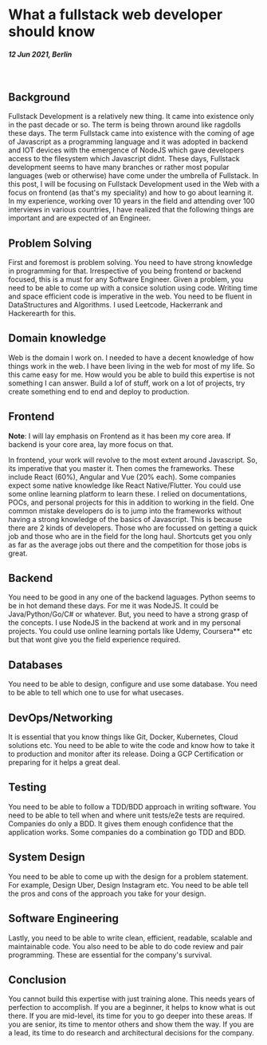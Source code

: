 # What a fullstack web developer should know

#### *12 Jun 2021, Berlin*

&nbsp;

## Background

Fullstack Development is a relatively new thing. It came into existence only in the past decade or so. The term is being thrown around like ragdolls these days. The term Fullstack came into existence with the coming of age of Javascript as a programming language and it was adopted in  backend and IOT devices with the emergence of NodeJS which gave developers access to the filesystem which Javascript didnt. These days, Fullstack development seems to have many branches or rather most popular languages (web or otherwise) have come under the umbrella of Fullstack.
In this post, I will be focusing on Fullstack Development used in the Web with a focus on frontend (as that's my speciality) and how to go about learning it. In my experience, working over 10 years in the field and attending over 100 interviews in various countries, I have realized that the following things are important and are expected of an Engineer.

## Problem Solving

First and foremost is problem solving. You need to have strong knowledge in programming for that. Irrespective of you being frontend or backend focused, this is a must for any Software Engineer. Given a problem, you need to be able to come up with a consice solution using code. Writing time and space efficient code is imperative in the web. You need to be fluent in DataStructures and Algorithms. I used Leetcode, Hackerrank and Hackerearth for this.

## Domain knowledge

Web is the domain I work on. I needed to have a decent knowledge of how things work in the web. I have been living in the web for most of my life. So this came easy for me. How would you be able to build this expertise is not something I can answer. Build a lof of stuff, work on a lot of projects, try create something end to end and deploy to production.

## Frontend

**Note**: I will lay emphasis on Frontend as it has been my core area. If backend is your core area, lay more focus on that.

In frontend, your work will revolve to the most extent around Javascript. So, its imperative that you master it. Then comes the frameworks. These include React (60%), Angular and Vue (20% each). Some companies expect some native knowledge like React Native/Flutter. You could use some online learning platform to learn these. I relied on documentations, POCs, and personal projects for this in addition to working in the field. One common mistake developers do is to jump into the frameworks without having a strong knowledge of the basics of Javascript. This is because there are 2 kinds of developers. Those who are focussed on getting a quick job and those who are in the field for the long haul. Shortcuts get you only as far as the average jobs out there and the competition for those jobs is great.

## Backend

You need to be good in any one of the backend laguages. Python seems to be in hot demand these days. For me it was NodeJS. It could be Java/Python/Go/C# or whatever. But, you need to have a strong grasp of the concepts. I use NodeJS in the backend at work and in my personal projects. You could use online learning portals like Udemy, Coursera** etc but that wont give you the field experience required.

## Databases

You need to be able to design, configure and use some database. You need to be able to tell which one to use for what usecases.

## DevOps/Networking

It is essential that you know things like Git, Docker, Kubernetes, Cloud solutions etc. You need to be able to wite the code and know how to take it to production and monitor after its release. Doing a GCP Certification or preparing for it helps a great deal.

## Testing

You need to be able to follow a TDD/BDD approach in writing software. You need to be able to tell when and where unit tests/e2e tests are required. Companies do only a BDD. It gives them enough confidence that the application works. Some companies do a combination go TDD and BDD.

## System Design

You need to be able to come up with the design for a problem statement. For example, Design Uber, Design Instagram etc. You need to be able tell the pros and cons of the approach you take for your design.

## Software Engineering

Lastly, you need to be able to write clean, efficient, readable, scalable and maintainable code. You also need to be able to do code review and pair programming. These are essential for the company's survival.

## Conclusion

You cannot build this expertise with just training alone. This needs years of perfection to accomplish. If you are a beginner, it helps to know what is out there. If you are mid-level, its time for you to go deeper into these areas. If you are senior, its time to mentor others and show them the way. If you are a lead, its time to do research and architectural decisions for the company.

&nbsp;
